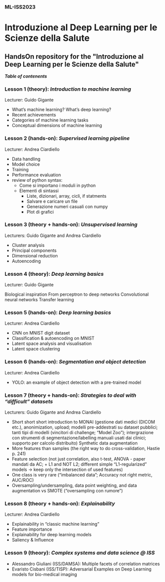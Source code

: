 ### ML-ISS2023
# Introduzione al Deep Learning per le Scienze della Salute
## HandsOn repository for the "Introduzione al Deep Learning per le Scienze della Salute"

***Table of contenents***

### Lesson 1 (theory): ***Introduction to machine learning***
Lecturer: Guido Gigante

- What’s machine learning? What’s deep learning?
- Recent achievements
- Categories of machine learning tasks
- Conceptual dimensions of machine learning

### Lesson 2 (hands-on): ***Supervised learning pipeline***
Lecturer: Andrea Ciardiello

- Data handling
- Model choice
- Training
- Performance evaluation
- review of python syntax:
  - Come si importano i moduli in python
  - Elementi di sintassi
    - Liste, dizionari, array, cicli, if statments
    - Salvare e caricare un file
    - Generazione numeri casuali con numpy
    - Plot di grafici 



### Lesson 3 (theory + hands-on): ***Unsupervised learning***
Lecturers: Guido Gigante and Andrea Ciardiello

- Cluster analysis
- Principal components
- Dimensional reduction
- Autoencoding

### Lesson 4 (theory): ***Deep learning basics***
Lecturer: Guido Gigante

Biological inspiration
From perceptron to deep networks
Convolutional neural networks
Transfer learning

### Lesson 5 (hands-on): ***Deep learning basics***
Lecturer: Andrea Ciardiello

- CNN on MNIST digit dataset
- Classification & autoencoding on MNIST
- Latent space analysis and visualisation
- Latent space clustering

### Lesson 6 (hands-on): ***Segmentation and object detection***
Lecturer: Andrea Ciardiello

- YOLO: an example of object detection with a pre-trained model


### Lesson 7 (theory + hands-on): ***Strategies to deal with “difficult” datasets***
Lecturers: Guido Gigante and Andrea Ciardiello

- Short short short introduction to MONAI (gestione dati medici (DICOM etc.), anonimization, upload; modelli pre-addestrati su dataset pubblici; tanti tipi di modelli (vincitori di challenge; “Model Zoo”); intergrazione con strumenti di segmentazione/labelling manuali usati dai clinici; supporto per calcolo distribuito)
Synthetic data augmentation
- More features than samples (the right way to do cross-validation, Hastie p. 241)
- Feature selection (not just correlation, also t-test, ANOVA - paper mandati da AC; + L1 and NOT L2; different simple “L1-regularized” models -> keep only the intersection of used features)
- One class is very rare (“imbalanced data”; Accuracy not right metric, AUC/ROC)
- Oversampling/undersampling, data point weighting, and data augmentation vs SMOTE (“oversampling con rumore”)

### Lesson 8 (theory + hands-on): ***Explainability***
Lecturer: Andrea Ciardiello
- Explainability in “classic machine learning”
- Feature importance
- Explainability for deep learning models
- Saliency & Influence

### Lesson 9 (theory): ***Complex systems and data science @ ISS***

- Alessandro Giuliani (ISS/DAMSA): Multiple facets of correlation matrices
- Evaristo Cisbani (ISS/TISP): Adversarial Examples on Deep Learning models for bio-medical imaging
